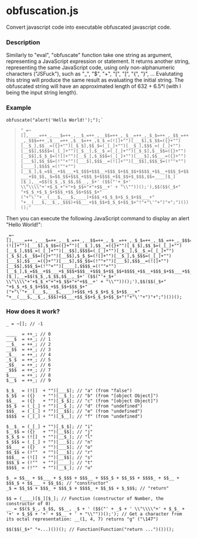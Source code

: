 # obfuscation.js
Convert javascript code into executable obfuscated javascript code.

### Description
Similarly to "eval", "obfuscate" function take one string as argument, representing a JavaScript expression or statement.
It returns another string, representing the same JavaScript code, using only non-alphanumeric characters ("JSFuck"), such as "_", "$", "+", "[", "]", "{", "}", ... 
Evalutating this string will produce the same result as evaluating the initial string.
The obfuscated string will have an approximated length of 632 + 6.5*l (with l being the input string length).

### Example
    obfuscate("alert('Hello World!');");`
> `"_=~[],____=++_,___$=++_,__$_=++_,__$$=++_,_$__=++_,_$_$=++_,_$$_=++_,_$$$=++_,$___=++_,$__$=++_,$_$_=(![]+"")[___$],$_$$=({}+"")[__$_],$$__=({}+"")[_$_$],$$_$=(_[_]+"")[__$_],$$$_=(_[_]+"")[__$$],$$$$=(_[_]+"")[_$__],$__$_=(_[_]+"")[_$_$],$__$$=({}+"")[__$$],$_$_$=(![]+"")[__$_],$_$$$=(_[_]+"")[___$],$$___=({}+"")[___$],$$_$$=(!""+"")[___$],$$$__=(![]+"")[__$$],$$$_$=(!""+"")[____],$$$$_=(!""+"")[__$_],$_=$$__+$$___+$_$$$+$$$__+$$$_$+$$_$$+$$$$_+$$__+$$$_$+$$___+$$_$$,_$=$$_$$+$$$_+$$$_$+$$$$_+$$_$$+$_$$$,$$=____[$_][$_],__=$$($_$_,$_$$,$$__,_$+' ($$("'+_$+' \\"\\\\"+'+$_$_+"+"+$_$$+"+"+$$__+' + "\\""))();'),$$($$(_$+" "+$_$_+$_$_$+$$$_+$$_$$+$$$_$+"("+"\'"+__(___$,___$,____)+$$$_+$_$_$+$_$_$+$$___+" "+__(___$,__$_,_$$$)+$$___+$$_$$+$_$_$+$$_$+"!"+"\'"+")"+";")())();"`

Then you can execute the following JavaScript command to display an alert "Hello World!":

    _=~[],____=++_,___$=++_,__$_=++_,__$$=++_,_$__=++_,_$_$=++_,_$$_=++_,_$$$=++_,$___=++_,$__$=++_,$_$_=(![]+"")[___$],$_$$=({}+"")[__$_],$$__=({}+"")[_$_$],$$_$=(_[_]+"")[__$_],$$$_=(_[_]+"")[__$$],$$$$=(_[_]+"")[_$__],$__$_=(_[_]+"")[_$_$],$__$$=({}+"")[__$$],$_$_$=(![]+"")[__$_],$_$$$=(_[_]+"")[___$],$$___=({}+"")[___$],$$_$$=(!""+"")[___$],$$$__=(![]+"")[__$$],$$$_$=(!""+"")[____],$$$$_=(!""+"")[__$_],$_=$$__+$$___+$_$$$+$$$__+$$$_$+$$_$$+$$$$_+$$__+$$$_$+$$___+$$_$$,_$=$$_$$+$$$_+$$$_$+$$$$_+$$_$$+$_$$$,$$=____[$_][$_],__=$$($_$_,$_$$,$$__,_$+' ($$("'+_$+' \\"\\\\"+'+$_$_+"+"+$_$$+"+"+$$__+' + "\\""))();'),$$($$(_$+" "+$_$_+$_$_$+$$$_+$$_$$+$$$_$+"("+"\'"+__(___$,___$,____)+$$$_+$_$_$+$_$_$+$$___+" "+__(___$,__$_,_$$$)+$$___+$$_$$+$_$_$+$$_$+"!"+"\'"+")"+";")())();

### How does it work?

    _ = ~[]; // -1
    
    ____  = ++_; // 0
    ___$  = ++_; // 1
    __$_  = ++_; // 2
    __$$  = ++_; // 3
    _$__  = ++_; // 4
    _$_$  = ++_; // 5
    _$$_  = ++_; // 6
    _$$$  = ++_; // 7
    $___  = ++_; // 8
    $__$  = ++_; // 9
    
    $_$_  = (![]  + "")[___$]; // "a" (from "false")
    $_$$  = ({}   + "")[__$_]; // "b" (from "[object Object]")
    $$__  = ({}   + "")[_$_$]; // "c" (from "[object Object]")
    $$_$  = (_[_] + "")[__$_]; // "d" (from "undefined")
    $$$_  = (_[_] + "")[__$$]; // "e" (from "undefined")
    $$$$  = (_[_] + "")[_$__]; // "f" (from "undefined")
    
    $__$_ = (_[_] + "")[_$_$]; // "i"
    $__$$ = ({}   + "")[__$$]; // "j"
    $_$_$ = (![]  + "")[__$_]; // "l"
    $_$$$ = (_[_] + "")[___$]; // "n"
    $$___ = ({}   + "")[___$]; // "o"
    $$_$$ = (!""  + "")[___$]; // "r"
    $$$__ = (![]  + "")[__$$]; // "s"
    $$$_$ = (!""  + "")[____]; // "t"
    $$$$_ = (!""  + "")[__$_]; // "u"
    
    $_ = $$__ + $$___ + $_$$$ + $$$__ + $$$_$ + $$_$$ + $$$$_ + $$__ + $$$_$ + $$___ + $$_$$; // "constructor"
    _$ = $$_$$ + $$$_ + $$$_$ + $$$$_ + $$_$$ + $_$$$; // "return"
    
    $$ = (____)[$_][$_]; // Function (constructor of Number, the constructor of 0)
    __ = $$($_$_, $_$$, $$__, _$ + ' ($$("' + _$ + ' \\"\\\\"+' + $_$_ + '+' + $_$$ + '+' + $$__ + ' + "\\""))();'); // Get a character from its octal representation: __(1, 4, 7) returns "g" ("\147")

    $$($$(_$+" "+...)())(); // Function(Function("return ...")())();
